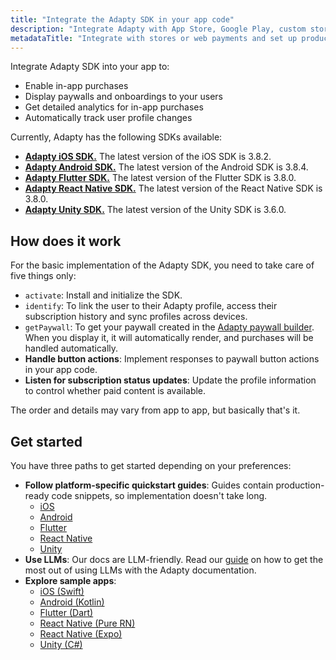 ```yaml
---
title: "Integrate the Adapty SDK in your app code"
description: "Integrate Adapty with App Store, Google Play, custom stores, Stripe, and Paddle."
metadataTitle: "Integrate with stores or web payments and set up products | Adapty Docs"
---
```


Integrate Adapty SDK into your app to:

- Enable in-app purchases
- Display paywalls and onboardings to your users
- Get detailed analytics for in-app purchases
- Automatically track user profile changes

Currently, Adapty has the following SDKs available:
- [**Adapty iOS SDK.**](ios-sdk-overview.md) The latest version of the iOS SDK is 3.8.2.
- [**Adapty Android SDK.**](android-sdk-overview.md) The latest version of the Android SDK is 3.8.4.
- [**Adapty Flutter SDK.**](flutter-sdk-overview.md) The latest version of the Flutter SDK is 3.8.0.
- [**Adapty React Native SDK.**](react-native-sdk-overview.md) The latest version of the React Native SDK is 3.8.0.
- [**Adapty Unity SDK.**](unity-sdk-overview.md) The latest version of the Unity SDK is 3.6.0.

## How does it work

For the basic implementation of the Adapty SDK, you need to take care of five things only:

- `activate`: Install and initialize the SDK.
- `identify`: To link the user to their Adapty profile, access their subscription history and sync profiles across devices.
- `getPaywall`: To get your paywall created in the [Adapty paywall builder](adapty-paywall-builder.md). When you display it, it will automatically render, and purchases will be handled automatically.
- **Handle button actions**: Implement responses to paywall button actions in your app code.
- **Listen for subscription status updates**: Update the profile information to control whether paid content is available.

The order and details may vary from app to app, but basically that's it.

## Get started

You have three paths to get started depending on your preferences:

- **Follow platform-specific quickstart guides**: Guides contain production-ready code snippets, so implementation doesn't take long.
  - [iOS](ios-sdk-overview.md)
  - [Android](android-sdk-overview.md)
  - [Flutter](flutter-sdk-overview.md)
  - [React Native](react-native-sdk-overview.md)
  - [Unity](unity-sdk-overview.md)
- **Use LLMs**: Our docs are LLM-friendly. Read our [guide](adapty-cursor.md) on how to get the most out of using LLMs with the Adapty documentation.
- **Explore sample apps**:
  - [iOS (Swift)](https://github.com/adaptyteam/AdaptySDK-iOS/tree/master/Examples)
  - [Android (Kotlin)](https://github.com/adaptyteam/AdaptySDK-Android)
  - [Flutter (Dart)](https://github.com/adaptyteam/AdaptySDK-Flutter/tree/master/example)
  - [React Native (Pure RN)](https://github.com/adaptyteam/AdaptySDK-React-Native/tree/master/examples/AdaptyRnSdkExample)
  - [React Native (Expo)](https://github.com/adaptyteam/Focus-Journal-React-Native-Expo)
  - [Unity (C#)](https://github.com/adaptyteam/AdaptySDK-Unity)